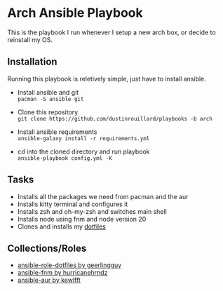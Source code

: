 # Arch Ansible Playbook

This is the playbook I run whenever I setup a new arch box, or decide to reinstall my OS.

## Installation

Running this playbook is reletively simple, just have to install ansible.

- Install ansible and git \
  `pacman -S ansible git`

- Clone this repository \
  `git clone https://github.com/dustinrouillard/playbooks -b arch`

- Install ansible requirements \
  `ansible-galaxy install -r requirements.yml`

- cd into the cloned directory and run playbook \
  `ansible-playbook config.yml -K`

## Tasks

- Installs all the packages we need from pacman and the aur
- Installs kitty terminal and configures it
- Installs zsh and oh-my-zsh and switches main shell
- Installs node using fnm and node version 20
- Clones and installs my [dotfiles](https://github.com/dustinrouillard/dotfiles/tree/arch)

## Collections/Roles

- [ansible-role-dotfiles by geerlingguy](https://github.com/geerlingguy/ansible-role-dotfiles)
- [ansible-fnm by hurricanehrndz](https://github.com/hurricanehrndz/ansible-fnm)
- [ansible-aur by kewlfft](https://github.com/kewlfft/ansible-aur)